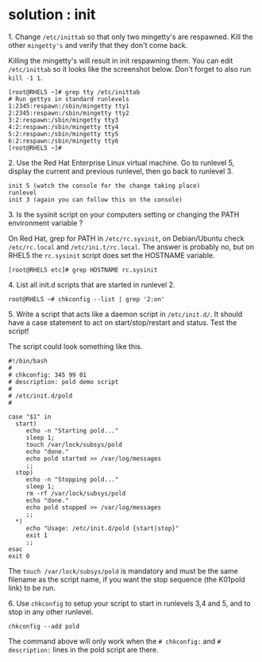 # solution : init

1\. Change `/etc/inittab` so that only two mingetty\'s are respawned.
Kill the other `mingetty's` and verify that they don\'t come back.

Killing the mingetty\'s will result in init respawning them. You can
edit `/etc/inittab` so it looks like the screenshot below. Don\'t forget
to also run `kill -1 1`.

    [root@RHEL5 ~]# grep tty /etc/inittab 
    # Run gettys in standard runlevels
    1:2345:respawn:/sbin/mingetty tty1
    2:2345:respawn:/sbin/mingetty tty2
    3:2:respawn:/sbin/mingetty tty3
    4:2:respawn:/sbin/mingetty tty4
    5:2:respawn:/sbin/mingetty tty5
    6:2:respawn:/sbin/mingetty tty6
    [root@RHEL5 ~]# 
        

2\. Use the Red Hat Enterprise Linux virtual machine. Go to runlevel 5,
display the current and previous runlevel, then go back to runlevel 3.

    init 5 (watch the console for the change taking place)
    runlevel
    init 3 (again you can follow this on the console)
        

3\. Is the sysinit script on your computers setting or changing the PATH
environment variable ?

On Red Hat, grep for PATH in `/etc/rc.sysinit`, on Debian/Ubuntu check
`/etc/rc.local` and `/etc/ini.t/rc.local`. The answer is probably no,
but on RHEL5 the `rc.sysinit` script does set the HOSTNAME variable.

    [root@RHEL5 etc]# grep HOSTNAME rc.sysinit
        

4\. List all init.d scripts that are started in runlevel 2.

    root@RHEL5 ~# chkconfig --list | grep '2:on'
        

5\. Write a script that acts like a daemon script in `/etc/init.d/`. It
should have a case statement to act on start/stop/restart and status.
Test the script!

The script could look something like this.

    #!/bin/bash
    #
    # chkconfig: 345 99 01 
    # description: pold demo script
    #
    # /etc/init.d/pold
    #

    case "$1" in
      start)
         echo -n "Starting pold..."
         sleep 1;
         touch /var/lock/subsys/pold
         echo "done."
         echo pold started >> /var/log/messages
         ;;
      stop)
         echo -n "Stopping pold..."
         sleep 1;
         rm -rf /var/lock/subsys/pold
         echo "done."
         echo pold stopped >> /var/log/messages
         ;;
      *)
         echo "Usage: /etc/init.d/pold {start|stop}"
         exit 1
         ;;
    esac
    exit 0
        

The `touch /var/lock/subsys/pold` is mandatory and must be the same
filename as the script name, if you want the stop sequence (the K01pold
link) to be run.

6\. Use `chkconfig` to setup your script to start in runlevels 3,4 and
5, and to stop in any other runlevel.

    chkconfig --add pold

The command above will only work when the `# chkconfig:` and
`# description:` lines in the pold script are there.
